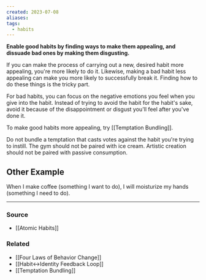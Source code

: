 ```yaml
---
created: 2023-07-08
aliases: 
tags:
  - habits
---
```

**Enable good habits by finding ways to make them appealing, and dissuade bad ones by making them disgusting.**

If you can make the process of carrying out a new, desired habit more appealing, you're more likely to do it. Likewise, making a bad habit less appealing can make you more likely to successfully break it. Finding how to do these things is the tricky part.

For bad habits, you can focus on the negative emotions you feel when you give into the habit. Instead of trying to avoid the habit for the habit's sake, avoid it because of the disappointment or disgust you'll feel after you've done it.

To make good habits more appealing, try [[Temptation Bundling]].

Do not bundle a temptation that casts votes against the habit you're trying to instill. The gym should not be paired with ice cream. Artistic creation should not be paired with passive consumption. 

## Other Example

When I make coffee (something I want to do), I will moisturize my hands (something I need to do). 

---
### Source
- [[Atomic Habits]]

### Related
- [[Four Laws of Behavior Change]]
- [[Habit↔Identity Feedback Loop]]
- [[Temptation Bundling]]